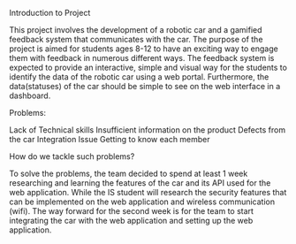 Introduction to Project

This project involves the development of a robotic car and a gamified feedback system that communicates with the car. The purpose of the project is aimed for students ages 8-12 to have an exciting way to engage them with feedback in numerous different ways. The feedback system is expected to provide an interactive, simple and visual way for the students to identify the data of the robotic car using a web portal. Furthermore, the data(statuses) of the car should be simple to see on the web interface in a dashboard.


Problems:

Lack of Technical skills
Insufficient information on the product 
Defects from the car
Integration Issue
Getting to know each member

How do we tackle such problems? 

To solve the problems, the team decided to spend at least 1 week researching and learning the features of the car and its API used for the web application. While the IS student will research the security features that can be implemented on the web application and wireless communication (wifi). The way forward for the second week is for the team to start integrating the car with the web application and setting up the web application. 
